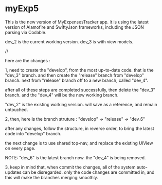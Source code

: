 # myExp5

This is the new version of MyExpensesTracker app.  It is using the latest version of Alamofire and SwiftyJson frameworks, including the JSON parsing via Codable.

dev_2 is the current working version.
dev_3 is with view models.

//

here are the changes :

1,
need to create the "develop", from the most up-to-date code.  that is the "dev_3" branch.  and then create the "release" branch from "develop" branch.  next from "release" branch off to a new branch, called "dev_4".

after all of these steps are completed successfully, then delete the "dev_3" branch.  and the "dev_4" will be the new working branch.

"dev_2" is the existing working version.  will save as a reference, and remain untouched.


2,
then, here is the branch struture : "develop" -> "release" -> "dev_6"

after any changes, follow the structure, in reverse order, to bring the latest code into "develop" branch.

the next change is to use shared top-nav, and replace the existing UIView on every page.

NOTE: "dev_6" is the latest branch now.  the "dev_4" is being removed.


3,
keep in mind that, when commit the changes, all of the system auto-updates can be disregarded.  only the code changes are committed in, and this will make the branches merging smoothly.

